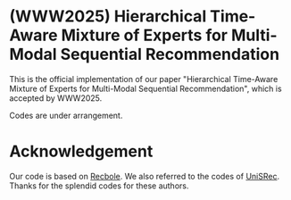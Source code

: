 # (WWW2025) Hierarchical Time-Aware Mixture of Experts for Multi-Modal Sequential Recommendation

This is the official implementation of our paper "Hierarchical Time-Aware Mixture of Experts for Multi-Modal Sequential Recommendation", which is accepted by WWW2025.

Codes are under arrangement.

# Acknowledgement

Our code is based on [Recbole](https://github.com/RUCAIBox/RecBole). We also referred to the codes of [UniSRec](https://github.com/RUCAIBox/UniSRec). Thanks for the splendid codes for these authors.
